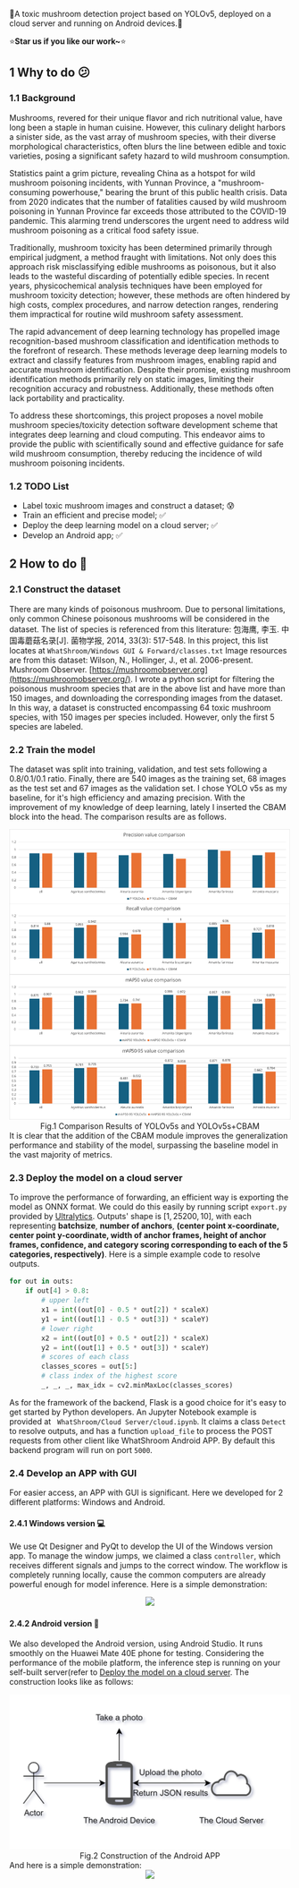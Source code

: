 🍄A toxic mushroom detection project based on YOLOv5, deployed on a cloud server and running on Android devices.🍄

⭐**Star us if you like our work~**⭐
## 1  Why to do 😕
### 1.1  Background
Mushrooms, revered for their unique flavor and rich nutritional value, have long been a staple in human cuisine. However, this culinary delight harbors a sinister side, as the vast array of mushroom species, with their diverse morphological characteristics, often blurs the line between edible and toxic varieties, posing a significant safety hazard to wild mushroom consumption.

Statistics paint a grim picture, revealing China as a hotspot for wild mushroom poisoning incidents, with Yunnan Province, a "mushroom-consuming powerhouse," bearing the brunt of this public health crisis. Data from 2020 indicates that the number of fatalities caused by wild mushroom poisoning in Yunnan Province far exceeds those attributed to the COVID-19 pandemic. This alarming trend underscores the urgent need to address wild mushroom poisoning as a critical food safety issue.

Traditionally, mushroom toxicity has been determined primarily through empirical judgment, a method fraught with limitations. Not only does this approach risk misclassifying edible mushrooms as poisonous, but it also leads to the wasteful discarding of potentially edible species. In recent years, physicochemical analysis techniques have been employed for mushroom toxicity detection; however, these methods are often hindered by high costs, complex procedures, and narrow detection ranges, rendering them impractical for routine wild mushroom safety assessment.

The rapid advancement of deep learning technology has propelled image recognition-based mushroom classification and identification methods to the forefront of research. These methods leverage deep learning models to extract and classify features from mushroom images, enabling rapid and accurate mushroom identification. Despite their promise, existing mushroom identification methods primarily rely on static images, limiting their recognition accuracy and robustness. Additionally, these methods often lack portability and practicality.

To address these shortcomings, this project proposes a novel mobile mushroom species/toxicity detection software development scheme that integrates deep learning and cloud computing. This endeavor aims to provide the public with scientifically sound and effective guidance for safe wild mushroom consumption, thereby reducing the incidence of wild mushroom poisoning incidents.
### 1.2  TODO List
- Label toxic mushroom images and construct a dataset; 😰
- Train an efficient and precise model; ✅
- Deploy the deep learning model on a cloud server; ✅
- Develop an Android app; ✅
## 2  How to do 🤔
### 2.1  Construct the dataset
There are many kinds of poisonous mushroom. Due to personal limitations, only common Chinese poisonous mushrooms will be considered in the dataset. The list of species is referenced from this literature: 包海鹰, 李玉. 中国毒蘑菇名录\[J]. 菌物学报, 2014, 33(3): 517-548. In this project, this list locates at ```WhatShroom/Windows GUI & Forward/classes.txt```
Image resources are from this dataset: Wilson, N., Hollinger, J., et al. 2006-present. Mushroom Observer. [https://mushroomobserver.org](https://mushroomobserver.org/). I wrote a python script for filtering the poisonous mushroom species that are in the above list and have more than 150 images, and downloading the corresponding images from the dataset.
In this way, a dataset is constructed encompassing 64 toxic mushroom species, with 150 images per species included. However, only the first 5 species are labeled.
### 2.2  Train the model
The dataset was split into training, validation, and test sets following a 0.8/0.1/0.1 ratio. Finally, there are 540 images as the training set, 68 images as the test set and 67 images as the validation set. 
I chose YOLO v5s as my baseline, for it's high efficiency and amazing precision. With the improvement of my knowledge of deep learning, lately I inserted the CBAM block into the head. The comparison results are as follows.
<div align=center>
<img src="Windows GUI & Forward/YOLO v5 with CBAM/comparison.svg"/>
</div>
<div align=center>
<center>Fig.1 Comparison Results of YOLOv5s and YOLOv5s+CBAM</center>
</div>
It is clear that the addition of the CBAM module improves the generalization performance and stability of the model, surpassing the baseline model in the vast majority of metrics.

### 2.3  Deploy the model on a cloud server
To improve the performance of forwarding, an efficient way is exporting the model as ONNX format. We could do this easily by running script ```export.py```
provided by [Ultralytics](https://github.com/ultralytics/yolov5).
Outputs' shape is $[1, 25200, 10]$, with each representing **batchsize**, **number of anchors**, **(center point x-coordinate, center point y-coordinate, width of anchor frames, height of anchor frames, confidence, and category scoring corresponding to each of the 5 categories, respectively)**. Here is a simple example code to resolve outputs.
```python
for out in outs:
    if out[4] > 0.8:
		# upper left
		x1 = int((out[0] - 0.5 * out[2]) * scaleX)
		y1 = int((out[1] - 0.5 * out[3]) * scaleY)
		# lower right
		x2 = int((out[0] + 0.5 * out[2]) * scaleX)
		y2 = int((out[1] + 0.5 * out[3]) * scaleY)
		# scores of each class
		classes_scores = out[5:]
		# class index of the highest score
		_, _, _, max_idx = cv2.minMaxLoc(classes_scores)  
```
As for the framework of the backend, Flask is a good choice for it's easy to get started by Python developers. An Jupyter Notebook example is provided at ```
WhatShroom/Cloud Server/cloud.ipynb```. It claims a class ```Detect``` to resolve outputs, and has a function ```upload_file``` to process the POST requests from other client like WhatShroom Android APP. By default this backend program will run on port ```5000```.
### 2.4  Develop an APP with GUI
For easier access, an APP with GUI is significant. Here we developed for 2 different platforms: Windows and Android.
#### 2.4.1  Windows version 💻
We use Qt Designer and PyQt to develop the UI of the Windows version app. To manage the window jumps, we claimed a class ```controller```, which receives different signals and jumps to the correct window. The workflow is completely running locally, cause the common computers are already powerful enough for model inference.
Here is a simple demonstration:
<div align=center>
<img src="Windows GUI & Forward/WhatShroom_win.gif"/>
</div>

#### 2.4.2  Android version 📱
We also developed the Android version, using Android Studio. It runs smoothly on the Huawei Mate 40E phone for testing. Considering the performance of the mobile platform, the inference step is running on your self-built server(refer to [Deploy the model on a cloud server](#23-Deploy-the-model-on-a-cloud-server).
The construction looks like as follows:
<div align=center>
<img src="Android APP/construction.png"/>
</div>
<div align=center>
<center>Fig.2 Construction of the Android APP</center>
</div>
And here is a simple demonstration:
<div align=center>
<img src="Android APP/WhatShroom.gif" width="30%"/>
</div>


